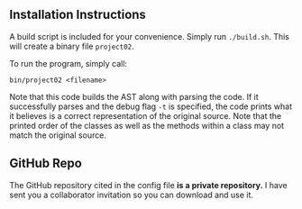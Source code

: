 ## Installation Instructions

A build script is included for your convenience.  Simply run `./build.sh`.  This will create a binary file `project02`.

To run the program, simply call:

`bin/project02 <filename>`

Note that this code builds the AST along with parsing the code.  If it successfully parses and the debug flag `-t` is specified, the code prints what it believes is a correct representation of the original source.  Note that the printed order of the classes as well as the methods within a class may not match the original source.

## GitHub Repo

The GitHub repository cited in the config file **is a private repository.** I have sent you a collaborator invitation so you can download and use it. 
 
